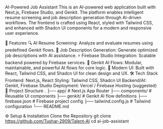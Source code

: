 AI-Powered Job Assistant
This is an AI-powered web application built with Next.js, Firebase Studio, and Genkit. The platform enables intelligent resume screening and job description generation through AI-driven workflows. The frontend is crafted using React, styled with Tailwind CSS, and enhanced with Shadcn UI components for a modern and responsive user experience.

🚀 Features
🔍 AI Resume Screening: Analyze and evaluate resumes using predefined Genkit flows.
📝 Job Description Generation: Generate optimized job descriptions with AI assistance.
⚡ Firebase Studio Integration: Scalable backend powered by Firebase services.
🧠 Genkit AI Flows: Modular, maintainable, and powerful AI flows for core logic.
🎨 Modern UI: Built with React, Tailwind CSS, and Shadcn UI for clean design and UX.
🛠️ Tech Stack
Frontend: Next.js, React
Styling: Tailwind CSS, Shadcn UI
Backend/AI: Genkit, Firebase Studio
Deployment: Vercel / Firebase Hosting (suggested)
📁 Project Structure
. ├── app/ # Next.js App Router ├── components/ # Reusable UI components ├── genkit/ # Genkit AI flow definitions ├── firebase.json # Firebase project config ├── tailwind.config.js # Tailwind configuration └── README.md

⚙️ Setup & Installation
Clone the Repository
git clone https://github.com/Tushar-2909/Talent-AI
cd ai-job-assistant
